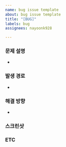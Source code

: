 ```yaml
---
name: bug issue template
about: bug issue template
title: "[BUG]"
labels: bug
assignees: nayoonk928

---
```


### 문제 설명
* 

### 발생 경로
* 

### 해결 방향
* 

### 스크린샷


### ETC
